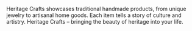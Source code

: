 Heritage Crafts showcases traditional handmade products, from unique jewelry to artisanal home goods. Each item tells a story of culture and artistry. Heritage Crafts – bringing the beauty of heritage into your life.

